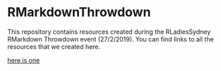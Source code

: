 # RMarkdownThrowdown


This repository contains resources created during the RLadiesSydney RMarkdown Throwdown event (27/2/2019). You can find links to all the resources that we created here.  

[here is one](./Group1_tables_contents/tableofcontents.md)
